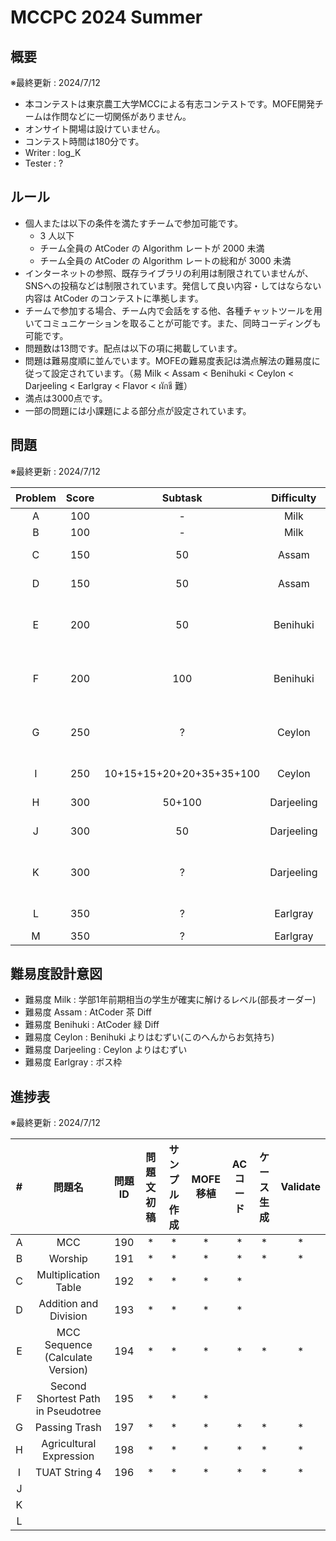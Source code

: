 # MCCPC 2024 Summer

## 概要

※最終更新 : 2024/7/12

- 本コンテストは東京農工大学MCCによる有志コンテストです。MOFE開発チームは作問などに一切関係がありません。
- オンサイト開場は設けていません。
- コンテスト時間は180分です。
- Writer : log_K
- Tester : ?

## ルール

- 個人または以下の条件を満たすチームで参加可能です。
    - $3$ 人以下
    - チーム全員の AtCoder の Algorithm レートが $2000$ 未満
    - チーム全員の AtCoder の Algorithm レートの総和が $3000$ 未満
- インターネットの参照、既存ライブラリの利用は制限されていませんが、SNSへの投稿などは制限されています。発信して良い内容・してはならない内容は AtCoder のコンテストに準拠します。
- チームで参加する場合、チーム内で会話をする他、各種チャットツールを用いてコミュニケーションを取ることが可能です。また、同時コーディングも可能です。
- 問題数は13問です。配点は以下の項に掲載しています。
- 問題は難易度順に並んでいます。MOFEの難易度表記は満点解法の難易度に従って設定されています。（易 Milk < Assam < Benihuki < Ceylon < Darjeeling < Earlgray < Flavor < ผักชี 難）
- 満点は3000点です。
- 一部の問題には小課題による部分点が設定されています。

## 問題

※最終更新 : 2024/7/12

|Problem|Score|Subtask|Difficulty|問題名|
|:-:|:--:|:--:|:--:|:--:|
|A|100|-|Milk|MCC|
|B|100|-|Milk|Worship|
|C|150|50|Assam|Multiplication Table|
|D|150|50|Assam|Addition and Division|
|E|200|50|Benihuki|MCC Sequence (Calculate Version)|
|F|200|100|Benihuki|Second Shortest Path in Pseudotree|
|G|250|?|Ceylon|Let's Meet by the Promised Time|
|I|250|10+15+15+20+20+35+35+100|Ceylon|Agricultual Expression|
|H|300|50+100|Darjeeling|Passing the Trash|
|J|300|50|Darjeeling|TUAT String 4|
|K|300|?|Darjeeling|MCC Sequence (Construct Version)|
|L|350|?|Earlgray|Emotional View|
|M|350|?|Earlgray|Even Path|

## 難易度設計意図

- 難易度 Milk : 学部1年前期相当の学生が確実に解けるレベル(部長オーダー)
- 難易度 Assam : AtCoder 茶 Diff
- 難易度 Benihuki : AtCoder 緑 Diff
- 難易度 Ceylon : Benihuki よりはむずい(このへんからお気持ち)
- 難易度 Darjeeling : Ceylon よりはむずい
- 難易度 Earlgray : ボス枠

## 進捗表

※最終更新 : 2024/7/12

|#|問題名|問題ID|問題文初稿|サンプル作成|MOFE移植|ACコード|ケース生成|Validate|
|:--:|:--:|:--:|:--:|:--:|:--:|:--:|:--:|:--:|
|A|MCC|190|*|*|*|*|*|*|
|B|Worship|191|*|*|*|*|*|*|
|C|Multiplication Table|192|*|*|*|*|||
|D|Addition and Division|193|*|*|*|*|||
|E|MCC Sequence (Calculate Version)|194|*|*|*|*|*|*|
|F|Second Shortest Path in Pseudotree|195|*|*|*||||
|G|Passing Trash|197|*|*|*|*|*|*|
|H|Agricultural Expression|198|*|*|*|*|*|*|
|I|TUAT String 4|196|*|*|*|*|*|*|
|J||||||||
|K||||||||
|L||||||||
